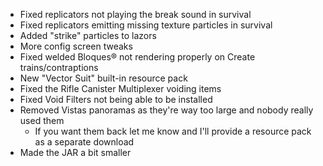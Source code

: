 * Fixed replicators not playing the break sound in survival
* Fixed replicators emitting missing texture particles in survival
* Added "strike" particles to lazors
* More config screen tweaks
* Fixed welded Bloques® not rendering properly on Create trains/contraptions
* New "Vector Suit" built-in resource pack
* Fixed the Rifle Canister Multiplexer voiding items
* Fixed Void Filters not being able to be installed
* Removed Vistas panoramas as they're way too large and nobody really used them
  * If you want them back let me know and I'll provide a resource pack as a separate download
* Made the JAR a bit smaller

